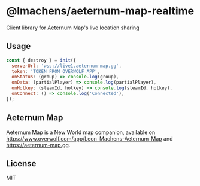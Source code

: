 # @lmachens/aeternum-map-realtime

Client library for Aeternum Map's live location sharing

## Usage

```js
const { destroy } = init({
  serverUrl: 'wss://live1.aeternum-map.gg',
  token: 'TOKEN_FROM_OVERWOLF_APP',
  onStatus: (group) => console.log(group),
  onData: (partialPlayer) => console.log(partialPlayer),
  onHotkey: (steamId, hotkey) => console.log(steamId, hotkey),
  onConnect: () => console.log('Connected'),
});
```

## Aeternum Map

Aeternum Map is a New World map companion, available on https://www.overwolf.com/app/Leon_Machens-Aeternum_Map and https://aeternum-map.gg.

## License

MIT
